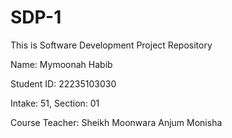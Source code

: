 # SDP-1
This is Software Development Project Repository

Name: Mymoonah Habib

Student ID: 22235103030

Intake: 51, Section: 01

Course Teacher: Sheikh Moonwara Anjum Monisha
